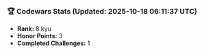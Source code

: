 ### 🏆 Codewars Stats (Updated: 2025-10-18 06:11:37 UTC)

- **Rank:** 8 kyu
- **Honor Points:** 3
- **Completed Challenges:** 1
